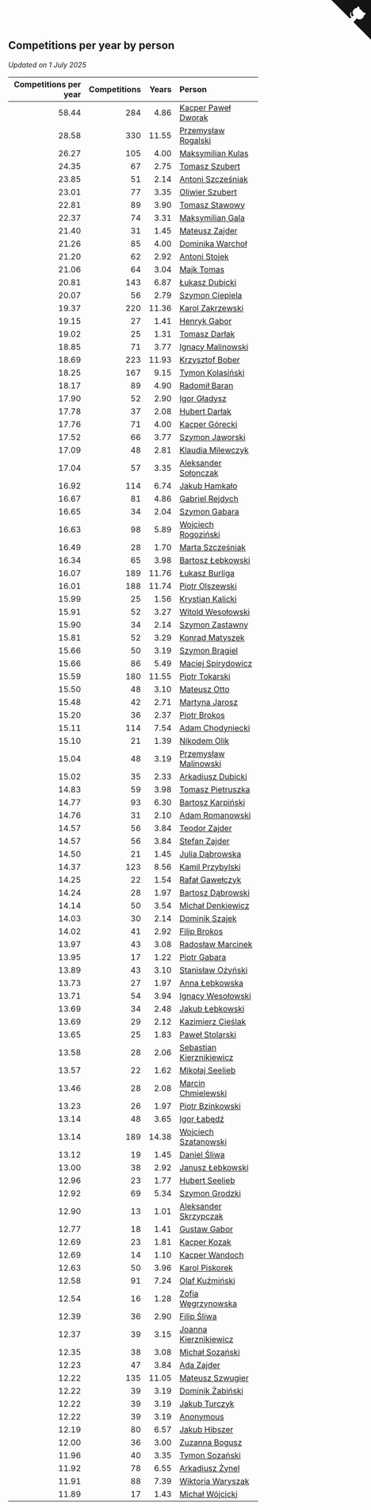 ## Competitions per year by person

*Updated on  1 July 2025*

| Competitions per year | Competitions | Years | Person |
| ---: | ---: | ---: | :--- |
| 58.44 | 284 | 4.86 | [Kacper Paweł Dworak](https://www.worldcubeassociation.org/persons/2020DWOR01) |
| 28.58 | 330 | 11.55 | [Przemysław Rogalski](https://www.worldcubeassociation.org/persons/2013ROGA02) |
| 26.27 | 105 | 4.00 | [Maksymilian Kulas](https://www.worldcubeassociation.org/persons/2021KULA02) |
| 24.35 | 67 | 2.75 | [Tomasz Szubert](https://www.worldcubeassociation.org/persons/2022SZUB02) |
| 23.85 | 51 | 2.14 | [Antoni Szcześniak](https://www.worldcubeassociation.org/persons/2023SZCZ04) |
| 23.01 | 77 | 3.35 | [Oliwier Szubert](https://www.worldcubeassociation.org/persons/2022SZUB01) |
| 22.81 | 89 | 3.90 | [Tomasz Stawowy](https://www.worldcubeassociation.org/persons/2021STAW01) |
| 22.37 | 74 | 3.31 | [Maksymilian Gala](https://www.worldcubeassociation.org/persons/2022GALA01) |
| 21.40 | 31 | 1.45 | [Mateusz Zajder](https://www.worldcubeassociation.org/persons/2024ZAJD01) |
| 21.26 | 85 | 4.00 | [Dominika Warchoł](https://www.worldcubeassociation.org/persons/2021WARC01) |
| 21.20 | 62 | 2.92 | [Antoni Stojek](https://www.worldcubeassociation.org/persons/2022STOJ03) |
| 21.06 | 64 | 3.04 | [Majk Tomas](https://www.worldcubeassociation.org/persons/2022TOMA05) |
| 20.81 | 143 | 6.87 | [Łukasz Dubicki](https://www.worldcubeassociation.org/persons/2018DUBI01) |
| 20.07 | 56 | 2.79 | [Szymon Ciepiela](https://www.worldcubeassociation.org/persons/2022CIEP01) |
| 19.37 | 220 | 11.36 | [Karol Zakrzewski](https://www.worldcubeassociation.org/persons/2014ZAKR01) |
| 19.15 | 27 | 1.41 | [Henryk Gabor](https://www.worldcubeassociation.org/persons/2024GABO02) |
| 19.02 | 25 | 1.31 | [Tomasz Darłak](https://www.worldcubeassociation.org/persons/2024DARL01) |
| 18.85 | 71 | 3.77 | [Ignacy Malinowski](https://www.worldcubeassociation.org/persons/2021MALI02) |
| 18.69 | 223 | 11.93 | [Krzysztof Bober](https://www.worldcubeassociation.org/persons/2013BOBE01) |
| 18.25 | 167 | 9.15 | [Tymon Kolasiński](https://www.worldcubeassociation.org/persons/2016KOLA02) |
| 18.17 | 89 | 4.90 | [Radomił Baran](https://www.worldcubeassociation.org/persons/2020BARA02) |
| 17.90 | 52 | 2.90 | [Igor Gładysz](https://www.worldcubeassociation.org/persons/2022GLAD01) |
| 17.78 | 37 | 2.08 | [Hubert Darłak](https://www.worldcubeassociation.org/persons/2023DARL03) |
| 17.76 | 71 | 4.00 | [Kacper Górecki](https://www.worldcubeassociation.org/persons/2021GORE01) |
| 17.52 | 66 | 3.77 | [Szymon Jaworski](https://www.worldcubeassociation.org/persons/2021JAWO01) |
| 17.09 | 48 | 2.81 | [Klaudia Milewczyk](https://www.worldcubeassociation.org/persons/2022MILE05) |
| 17.04 | 57 | 3.35 | [Aleksander Sołonczak](https://www.worldcubeassociation.org/persons/2022SOLO01) |
| 16.92 | 114 | 6.74 | [Jakub Hamkało](https://www.worldcubeassociation.org/persons/2018HAMK01) |
| 16.67 | 81 | 4.86 | [Gabriel Rejdych](https://www.worldcubeassociation.org/persons/2020REJD01) |
| 16.65 | 34 | 2.04 | [Szymon Gabara](https://www.worldcubeassociation.org/persons/2023GABA01) |
| 16.63 | 98 | 5.89 | [Wojciech Rogoziński](https://www.worldcubeassociation.org/persons/2019ROGO04) |
| 16.49 | 28 | 1.70 | [Marta Szcześniak](https://www.worldcubeassociation.org/persons/2023SZCZ07) |
| 16.34 | 65 | 3.98 | [Bartosz Łebkowski](https://www.worldcubeassociation.org/persons/2021LEBK01) |
| 16.07 | 189 | 11.76 | [Łukasz Burliga](https://www.worldcubeassociation.org/persons/2013BURL01) |
| 16.01 | 188 | 11.74 | [Piotr Olszewski](https://www.worldcubeassociation.org/persons/2013OLSZ02) |
| 15.99 | 25 | 1.56 | [Krystian Kalicki](https://www.worldcubeassociation.org/persons/2023KALI10) |
| 15.91 | 52 | 3.27 | [Witold Wesołowski](https://www.worldcubeassociation.org/persons/2022WESO01) |
| 15.90 | 34 | 2.14 | [Szymon Zastawny](https://www.worldcubeassociation.org/persons/2023ZAST01) |
| 15.81 | 52 | 3.29 | [Konrad Matyszek](https://www.worldcubeassociation.org/persons/2022MATY02) |
| 15.66 | 50 | 3.19 | [Szymon Brągiel](https://www.worldcubeassociation.org/persons/2022BRAG03) |
| 15.66 | 86 | 5.49 | [Maciej Spirydowicz](https://www.worldcubeassociation.org/persons/2020SPIR01) |
| 15.59 | 180 | 11.55 | [Piotr Tokarski](https://www.worldcubeassociation.org/persons/2013TOKA01) |
| 15.50 | 48 | 3.10 | [Mateusz Otto](https://www.worldcubeassociation.org/persons/2022OTTO01) |
| 15.48 | 42 | 2.71 | [Martyna Jarosz](https://www.worldcubeassociation.org/persons/2022JARO01) |
| 15.20 | 36 | 2.37 | [Piotr Brokos](https://www.worldcubeassociation.org/persons/2023BROK01) |
| 15.11 | 114 | 7.54 | [Adam Chodyniecki](https://www.worldcubeassociation.org/persons/2017CHOD02) |
| 15.10 | 21 | 1.39 | [Nikodem Olik](https://www.worldcubeassociation.org/persons/2024OLIK01) |
| 15.04 | 48 | 3.19 | [Przemysław Malinowski](https://www.worldcubeassociation.org/persons/2022MALI01) |
| 15.02 | 35 | 2.33 | [Arkadiusz Dubicki](https://www.worldcubeassociation.org/persons/2023DUBI01) |
| 14.83 | 59 | 3.98 | [Tomasz Pietruszka](https://www.worldcubeassociation.org/persons/2021PIET01) |
| 14.77 | 93 | 6.30 | [Bartosz Karpiński](https://www.worldcubeassociation.org/persons/2019KARP03) |
| 14.76 | 31 | 2.10 | [Adam Romanowski](https://www.worldcubeassociation.org/persons/2023ROMA10) |
| 14.57 | 56 | 3.84 | [Teodor Zajder](https://www.worldcubeassociation.org/persons/2021ZAJD03) |
| 14.57 | 56 | 3.84 | [Stefan Zajder](https://www.worldcubeassociation.org/persons/2021ZAJD02) |
| 14.50 | 21 | 1.45 | [Julia Dąbrowska](https://www.worldcubeassociation.org/persons/2024DABR01) |
| 14.37 | 123 | 8.56 | [Kamil Przybylski](https://www.worldcubeassociation.org/persons/2016PRZY01) |
| 14.25 | 22 | 1.54 | [Rafał Gawełczyk](https://www.worldcubeassociation.org/persons/2023GAWE01) |
| 14.24 | 28 | 1.97 | [Bartosz Dąbrowski](https://www.worldcubeassociation.org/persons/2023DABR07) |
| 14.14 | 50 | 3.54 | [Michał Denkiewicz](https://www.worldcubeassociation.org/persons/2021DENK01) |
| 14.03 | 30 | 2.14 | [Dominik Szajek](https://www.worldcubeassociation.org/persons/2023SZAJ01) |
| 14.02 | 41 | 2.92 | [Filip Brokos](https://www.worldcubeassociation.org/persons/2022BROK03) |
| 13.97 | 43 | 3.08 | [Radosław Marcinek](https://www.worldcubeassociation.org/persons/2022MARC05) |
| 13.95 | 17 | 1.22 | [Piotr Gabara](https://www.worldcubeassociation.org/persons/2024GABA02) |
| 13.89 | 43 | 3.10 | [Stanisław Ożyński](https://www.worldcubeassociation.org/persons/2022OZYN01) |
| 13.73 | 27 | 1.97 | [Anna Łebkowska](https://www.worldcubeassociation.org/persons/2023LEBK04) |
| 13.71 | 54 | 3.94 | [Ignacy Wesołowski](https://www.worldcubeassociation.org/persons/2021WESO01) |
| 13.69 | 34 | 2.48 | [Jakub Łebkowski](https://www.worldcubeassociation.org/persons/2023LEBK01) |
| 13.69 | 29 | 2.12 | [Kazimierz Cieślak](https://www.worldcubeassociation.org/persons/2023CIES01) |
| 13.65 | 25 | 1.83 | [Paweł Stolarski](https://www.worldcubeassociation.org/persons/2023STOL04) |
| 13.58 | 28 | 2.06 | [Sebastian Kierznikiewicz](https://www.worldcubeassociation.org/persons/2023KIER02) |
| 13.57 | 22 | 1.62 | [Mikołaj Seelieb](https://www.worldcubeassociation.org/persons/2023SEEL04) |
| 13.46 | 28 | 2.08 | [Marcin Chmielewski](https://www.worldcubeassociation.org/persons/2023CHMI01) |
| 13.23 | 26 | 1.97 | [Piotr Bzinkowski](https://www.worldcubeassociation.org/persons/2023BZIN01) |
| 13.14 | 48 | 3.65 | [Igor Łabędź](https://www.worldcubeassociation.org/persons/2021LABE01) |
| 13.14 | 189 | 14.38 | [Wojciech Szatanowski](https://www.worldcubeassociation.org/persons/2011SZAT01) |
| 13.12 | 19 | 1.45 | [Daniel Śliwa](https://www.worldcubeassociation.org/persons/2024SLIW01) |
| 13.00 | 38 | 2.92 | [Janusz Łebkowski](https://www.worldcubeassociation.org/persons/2022LEBK01) |
| 12.96 | 23 | 1.77 | [Hubert Seelieb](https://www.worldcubeassociation.org/persons/2023SEEL02) |
| 12.92 | 69 | 5.34 | [Szymon Grodzki](https://www.worldcubeassociation.org/persons/2020GROD01) |
| 12.90 | 13 | 1.01 | [Aleksander Skrzypczak](https://www.worldcubeassociation.org/persons/2024SKRZ01) |
| 12.77 | 18 | 1.41 | [Gustaw Gabor](https://www.worldcubeassociation.org/persons/2024GABO01) |
| 12.69 | 23 | 1.81 | [Kacper Kozak](https://www.worldcubeassociation.org/persons/2023KOZA05) |
| 12.69 | 14 | 1.10 | [Kacper Wandoch](https://www.worldcubeassociation.org/persons/2024WAND01) |
| 12.63 | 50 | 3.96 | [Karol Piskorek](https://www.worldcubeassociation.org/persons/2021PISK01) |
| 12.58 | 91 | 7.24 | [Olaf Kuźmiński](https://www.worldcubeassociation.org/persons/2018KUZM02) |
| 12.54 | 16 | 1.28 | [Zofia Węgrzynowska](https://www.worldcubeassociation.org/persons/2024WEGR01) |
| 12.39 | 36 | 2.90 | [Filip Śliwa](https://www.worldcubeassociation.org/persons/2022SLIW01) |
| 12.37 | 39 | 3.15 | [Joanna Kierznikiewicz](https://www.worldcubeassociation.org/persons/2022KIER01) |
| 12.35 | 38 | 3.08 | [Michał Sozański](https://www.worldcubeassociation.org/persons/2022SOZA02) |
| 12.23 | 47 | 3.84 | [Ada Zajder](https://www.worldcubeassociation.org/persons/2021ZAJD01) |
| 12.22 | 135 | 11.05 | [Mateusz Szwugier](https://www.worldcubeassociation.org/persons/2014SZWU01) |
| 12.22 | 39 | 3.19 | [Dominik Żabiński](https://www.worldcubeassociation.org/persons/2022ZABI01) |
| 12.22 | 39 | 3.19 | [Jakub Turczyk](https://www.worldcubeassociation.org/persons/2022TURC02) |
| 12.22 | 39 | 3.19 | [Anonymous](https://www.worldcubeassociation.org/persons/2022ANON03) |
| 12.19 | 80 | 6.57 | [Jakub Hibszer](https://www.worldcubeassociation.org/persons/2018HIBS01) |
| 12.00 | 36 | 3.00 | [Zuzanna Bogusz](https://www.worldcubeassociation.org/persons/2022BOGU01) |
| 11.96 | 40 | 3.35 | [Tymon Sozański](https://www.worldcubeassociation.org/persons/2022SOZA01) |
| 11.92 | 78 | 6.55 | [Arkadiusz Żynel](https://www.worldcubeassociation.org/persons/2018ZYNE01) |
| 11.91 | 88 | 7.39 | [Wiktoria Waryszak](https://www.worldcubeassociation.org/persons/2018WARY01) |
| 11.89 | 17 | 1.43 | [Michał Wójcicki](https://www.worldcubeassociation.org/persons/2024WOJC01) |


<a href="https://github.com/maxidragon/wca_statistics_pl" class="github-corner" aria-label="View source on Github"><svg width="80" height="80" viewBox="0 0 250 250" style="fill:#151513; color:#fff; position: absolute; top: 0; border: 0; right: 0;" aria-hidden="true"><path d="M0,0 L115,115 L130,115 L142,142 L250,250 L250,0 Z"></path><path d="M128.3,109.0 C113.8,99.7 119.0,89.6 119.0,89.6 C122.0,82.7 120.5,78.6 120.5,78.6 C119.2,72.0 123.4,76.3 123.4,76.3 C127.3,80.9 125.5,87.3 125.5,87.3 C122.9,97.6 130.6,101.9 134.4,103.2" fill="currentColor" style="transform-origin: 130px 106px;" class="octo-arm"></path><path d="M115.0,115.0 C114.9,115.1 118.7,116.5 119.8,115.4 L133.7,101.6 C136.9,99.2 139.9,98.4 142.2,98.6 C133.8,88.0 127.5,74.4 143.8,58.0 C148.5,53.4 154.0,51.2 159.7,51.0 C160.3,49.4 163.2,43.6 171.4,40.1 C171.4,40.1 176.1,42.5 178.8,56.2 C183.1,58.6 187.2,61.8 190.9,65.4 C194.5,69.0 197.7,73.2 200.1,77.6 C213.8,80.2 216.3,84.9 216.3,84.9 C212.7,93.1 206.9,96.0 205.4,96.6 C205.1,102.4 203.0,107.8 198.3,112.5 C181.9,128.9 168.3,122.5 157.7,114.1 C157.9,116.9 156.7,120.9 152.7,124.9 L141.0,136.5 C139.8,137.7 141.6,141.9 141.8,141.8 Z" fill="currentColor" class="octo-body"></path></svg></a><style>.github-corner:hover .octo-arm{animation:octocat-wave 560ms ease-in-out}@keyframes octocat-wave{0%,100%{transform:rotate(0)}20%,60%{transform:rotate(-25deg)}40%,80%{transform:rotate(10deg)}}@media (max-width:500px){.github-corner:hover .octo-arm{animation:none}.github-corner .octo-arm{animation:octocat-wave 560ms ease-in-out}}</style>
